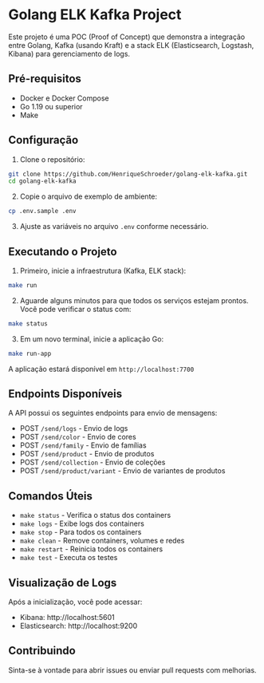 # Golang ELK Kafka Project

Este projeto é uma POC (Proof of Concept) que demonstra a integração entre Golang, Kafka (usando Kraft) e a stack ELK (Elasticsearch, Logstash, Kibana) para gerenciamento de logs.

## Pré-requisitos

- Docker e Docker Compose
- Go 1.19 ou superior
- Make

## Configuração

1. Clone o repositório:
```bash
git clone https://github.com/HenriqueSchroeder/golang-elk-kafka.git
cd golang-elk-kafka
```

2. Copie o arquivo de exemplo de ambiente:
```bash
cp .env.sample .env
```

3. Ajuste as variáveis no arquivo `.env` conforme necessário.

## Executando o Projeto

1. Primeiro, inicie a infraestrutura (Kafka, ELK stack):
```bash
make run
```

2. Aguarde alguns minutos para que todos os serviços estejam prontos. Você pode verificar o status com:
```bash
make status
```

3. Em um novo terminal, inicie a aplicação Go:
```bash
make run-app
```

A aplicação estará disponível em `http://localhost:7700`

## Endpoints Disponíveis

A API possui os seguintes endpoints para envio de mensagens:

- POST `/send/logs` - Envio de logs
- POST `/send/color` - Envio de cores
- POST `/send/family` - Envio de famílias
- POST `/send/product` - Envio de produtos
- POST `/send/collection` - Envio de coleções
- POST `/send/product/variant` - Envio de variantes de produtos

## Comandos Úteis

- `make status` - Verifica o status dos containers
- `make logs` - Exibe logs dos containers
- `make stop` - Para todos os containers
- `make clean` - Remove containers, volumes e redes
- `make restart` - Reinicia todos os containers
- `make test` - Executa os testes

## Visualização de Logs

Após a inicialização, você pode acessar:

- Kibana: http://localhost:5601
- Elasticsearch: http://localhost:9200

## Contribuindo

Sinta-se à vontade para abrir issues ou enviar pull requests com melhorias.
